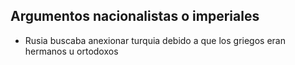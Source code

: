 ## Argumentos nacionalistas o imperiales
- Rusia buscaba anexionar turquia debido a que los griegos eran hermanos u ortodoxos